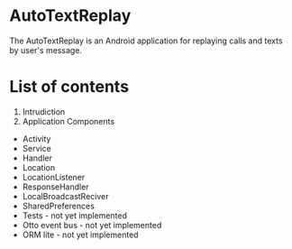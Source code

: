 AutoTextReplay
==============

The AutoTextReplay is an Android application for replaying calls and texts by user's message.

# List of contents
1. Intrudiction
2. Application Components
  - Activity
  - Service
  - Handler
  - Location
  - LocationListener
  - ResponseHandler
  - LocalBroadcastReciver
  - SharedPreferences
  - Tests - not yet implemented
  - Otto event bus - not yet implemented
  - ORM lite - not yet implemented

